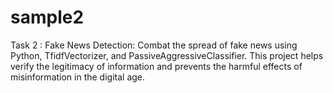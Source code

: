 # sample2
Task 2 : Fake News Detection: Combat the spread of fake news using Python, TfidfVectorizer, and PassiveAggressiveClassifier. This project helps verify the legitimacy of information and prevents the harmful effects of misinformation in the digital age.
